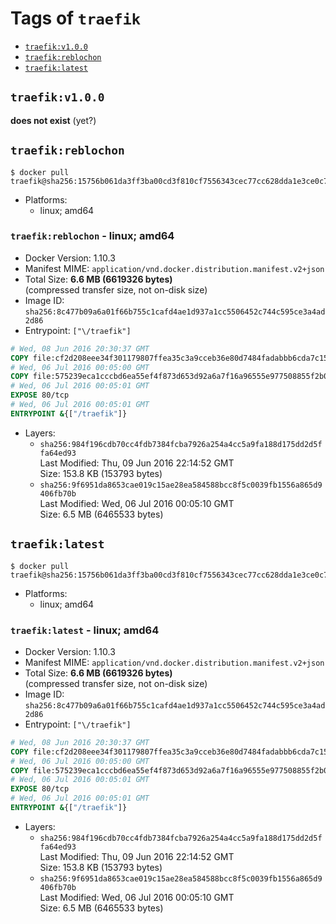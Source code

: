 <!-- THIS FILE IS GENERATED VIA '.template-helpers/generate-tag-details.pl' -->

# Tags of `traefik`

-	[`traefik:v1.0.0`](#traefikv100)
-	[`traefik:reblochon`](#traefikreblochon)
-	[`traefik:latest`](#traefiklatest)

## `traefik:v1.0.0`

**does not exist** (yet?)

## `traefik:reblochon`

```console
$ docker pull traefik@sha256:15756b061da3ff3ba00cd3f810cf7556343cec77cc628dda1e3ce0c72b8a157f
```

-	Platforms:
	-	linux; amd64

### `traefik:reblochon` - linux; amd64

-	Docker Version: 1.10.3
-	Manifest MIME: `application/vnd.docker.distribution.manifest.v2+json`
-	Total Size: **6.6 MB (6619326 bytes)**  
	(compressed transfer size, not on-disk size)
-	Image ID: `sha256:8c477b09a6a01f66b755c1cafd4ae1d937a1cc5506452c744c595ce3a4ad2d86`
-	Entrypoint: `["\/traefik"]`

```dockerfile
# Wed, 08 Jun 2016 20:30:37 GMT
COPY file:cf2d208eee34f301179807ffea35c3a9cceb36e80d7484fadabbb6cda7c15bfb in /etc/ssl/certs/
# Wed, 06 Jul 2016 00:05:00 GMT
COPY file:575239eca1cccbd6ea55ef4f873d653d92a6a7f16a96555e977508855f2b09cb in /
# Wed, 06 Jul 2016 00:05:01 GMT
EXPOSE 80/tcp
# Wed, 06 Jul 2016 00:05:01 GMT
ENTRYPOINT &{["/traefik"]}
```

-	Layers:
	-	`sha256:984f196cdb70cc4fdb7384fcba7926a254a4cc5a9fa188d175dd2d5ffa64ed93`  
		Last Modified: Thu, 09 Jun 2016 22:14:52 GMT  
		Size: 153.8 KB (153793 bytes)
	-	`sha256:9f6951da8653cae019c15ae28ea584588bcc8f5c0039fb1556a865d9406fb70b`  
		Last Modified: Wed, 06 Jul 2016 00:05:10 GMT  
		Size: 6.5 MB (6465533 bytes)

## `traefik:latest`

```console
$ docker pull traefik@sha256:15756b061da3ff3ba00cd3f810cf7556343cec77cc628dda1e3ce0c72b8a157f
```

-	Platforms:
	-	linux; amd64

### `traefik:latest` - linux; amd64

-	Docker Version: 1.10.3
-	Manifest MIME: `application/vnd.docker.distribution.manifest.v2+json`
-	Total Size: **6.6 MB (6619326 bytes)**  
	(compressed transfer size, not on-disk size)
-	Image ID: `sha256:8c477b09a6a01f66b755c1cafd4ae1d937a1cc5506452c744c595ce3a4ad2d86`
-	Entrypoint: `["\/traefik"]`

```dockerfile
# Wed, 08 Jun 2016 20:30:37 GMT
COPY file:cf2d208eee34f301179807ffea35c3a9cceb36e80d7484fadabbb6cda7c15bfb in /etc/ssl/certs/
# Wed, 06 Jul 2016 00:05:00 GMT
COPY file:575239eca1cccbd6ea55ef4f873d653d92a6a7f16a96555e977508855f2b09cb in /
# Wed, 06 Jul 2016 00:05:01 GMT
EXPOSE 80/tcp
# Wed, 06 Jul 2016 00:05:01 GMT
ENTRYPOINT &{["/traefik"]}
```

-	Layers:
	-	`sha256:984f196cdb70cc4fdb7384fcba7926a254a4cc5a9fa188d175dd2d5ffa64ed93`  
		Last Modified: Thu, 09 Jun 2016 22:14:52 GMT  
		Size: 153.8 KB (153793 bytes)
	-	`sha256:9f6951da8653cae019c15ae28ea584588bcc8f5c0039fb1556a865d9406fb70b`  
		Last Modified: Wed, 06 Jul 2016 00:05:10 GMT  
		Size: 6.5 MB (6465533 bytes)
